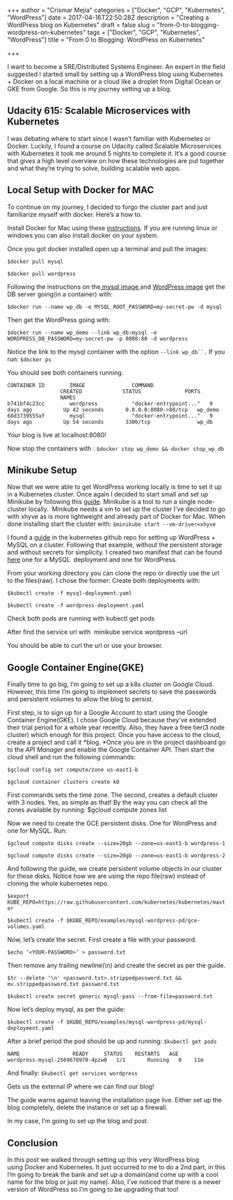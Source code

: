 +++
author = "Crismar Mejia"
categories = ["Docker", "GCP", "Kubernetes", "WordPress"]
date = 2017-04-16T22:50:28Z
description = "Creating a  WordPress blog on Kubernetes"
draft = false
slug = "from-0-to-blogging-wordpress-on-kubernetes"
tags = ["Docker", "GCP", "Kubernetes", "WordPress"]
title = "From 0 to Blogging: WordPress on Kubernetes"

+++

I want to become a SRE/Distributed Systems Engineer. An expert in the field suggested I started small by setting up a WordPress blog using Kubernetes + Docker on a local machine or a cloud like a droplet from Digital Ocean or GKE from Google. So this is my journey setting up a blog.

## Udacity 615: Scalable Microservices with Kubernetes

I was debating where to start since I wasn’t familiar with Kubernetes or Docker. Luckily, I found a course on Udacity called Scalable Microservices with Kubernetes it took me around 5 nights to complete it. It’s a good course that gives a high level overview on how these technologies are put together and what they’re trying to solve, building scalable web apps. 

## Local Setup with Docker for MAC

To continue on my journey, I decided to forgo the cluster part and just familiarize myself with docker. Here’s a how to.

Install Docker for Mac using these [instructions](https://docs.docker.com/docker-for-mac/). If you are running linux or windows you can also install docker on your system.

Once you got docker installed open up a terminal and pull the images:

`$docker pull mysql`

`$docker pull wordpress`

Following the instructions on the[ mysql image ](https://hub.docker.com/_/mysql/)and [WordPress image](https://hub.docker.com/_/mysql/) get the DB server going(in a container) with:

`$docker run --name wp_db -e MYSQL_ROOT_PASSWORD=my-secret-pw -d mysql`

Then get the WordPress going with:

`$docker run --name wp_demo --link wp_db:mysql -e WORDPRESS_DB_PASSWORD=my-secret-pw -p 8080:80 -d wordpress`

Notice the link to the mysql container with the option `--link wp_db``.` If you run: `$docker ps`

You should see both containers running.
```
CONTAINER ID        IMAGE               COMMAND                  CREATED             STATUS              PORTS                  NAMES
b741bf4c23cc        wordpress           "docker-entrypoint..."   9 days ago          Up 42 seconds       0.0.0.0:8080->80/tcp   wp_demo
68d3739555af        mysql               "docker-entrypoint..."   9 days ago          Up 54 seconds       3306/tcp               wp_db
```
Your blog is live at localhost:8080!

Now stop the containers with : `$docker stop wp_demo && docker stop_wp_db`

## Minikube Setup

Now that we were able to get WordPress working locally is time to set it up in a Kubernetes cluster. Once again I decided to start small and set up Minikube by following this [guide](https://kubernetes.io/docs/getting-started-guides/minikube/#installation). Minikube is a tool to run a single node-cluster locally.  Minikube needs a vm to set up the cluster I’ve decided to go with xhyve as is more lightweight and already part of Docker for Mac. When done installing start the cluster with: `$minikube start --vm-driver=xhyve`

I found a [guide](https://github.com/kubernetes/kubernetes/tree/release-1.6/examples/mysql-wordpress-pd) in the kubernetes github repo for setting up WordPress + MySQL on a cluster. Following that example, without the persistent storage and without secrets for simplicity. I created two manifest that can be found [here](https://github.com/crmejia/blog_sample) one for a MySQL  deployment and one for WordPress.

From your working directory you can clone the repo or directly use the url to the files(raw). I chose the former: Create both deployments with:

`$kubectl create -f mysql-deployment.yaml`

`$kubectl create -f wordpress-deployment.yaml`

Check both pods are running with kubectl get pods

After find the service url with  minikube service wordpress –url

You should be able to curl the url or use your browser. 

## Google Container Engine(GKE)

FinalIy time to go big, I’m going to set up a k8s cluster on Google Cloud. However, this time I’m going to implement secrets to save the passwords and persistent volumes to allow the blog to persist.

First step, is to sign up for a Google Account to start using the Google Container Engine(GKE). I chose Google Cloud because they’ve extended their trial period for a whole year recently. Also, they have a free tier(3 node cluster) which enough for this project. Once you have access to the cloud, create a project and call it *blog. *Once you are in the project dashboard go to the *API Manager* and enable the Google Container API. Then start the cloud shell and run the following commands:

`$gcloud config set compute/zone us-east1-b`

`$gcloud container clusters create k0`

First commands sets the time zone. The second, creates a default cluster with 3 nodes. Yes, as simple as that! By the way you can check all the zones available by running: $gcloud compute zones list

Now we need to create the GCE persistent disks. One for WordPress and one for MySQL. Run:

`$gcloud compute disks create --size=20gb --zone=us-east1-b wordpress-1`

`$gcloud compute disks create --size=20gb --zone=us-east1-b wordpress-2`

And following the guide, we create persistent volume objects in our cluster for these disks. Notice how we are using the repo file(raw) instead of cloning the whole kubernetes repo.

`$export KUBE_REPO=https://raw.githubusercontent.com/kubernetes/kubernetes/master`

`$kubectl create -f $KUBE_REPO/examples/mysql-wordpress-pd/gce-volumes.yaml`

Now, let’s create the secret. First create a file with your password.

`$echo ‘<YOUR-PASSWORD>’ > password.txt`

Then remove any trailing newline(\n) and create the secret as per the guide.

`$tr --delete '\n' <password.txt>.strippedpassword.txt && mv.strippedpassword.txt password.txt`

`$kubectl create secret generic mysql-pass --from-file=password.txt`

Now let’s deploy mysql, as per the guide:

`$kubectl create -f $KUBE_REPO/examples/mysql-wordpress-pd/mysql-deployment.yaml`

After a brief period the pod should be up and running: `$kubectl get pods`

```
NAME                 READY     STATUS    RESTARTS   AGE 
wordpress-mysql-2569670970-4pzw0   1/1       Running   0    11m
```
And finally: `$kubectl get services wordpress`

Gets us the external IP where we can find our blog!

The guide warns against leaving the installation page live. Either set up the blog completely, delete the instance or set up a firewall.

In my case, I’m going to set up the blog and post.

## Conclusion

In this post we walked through setting up this very WordPress blog using Docker and Kubernetes. It just occurred to me to do a 2nd part, in this I’m going to break the bank and set up a domain(and come up with a cool name for the blog or just my name). Also, I’ve noticed that there is a newer version of WordPress so I’m going to be upgrading that too!
